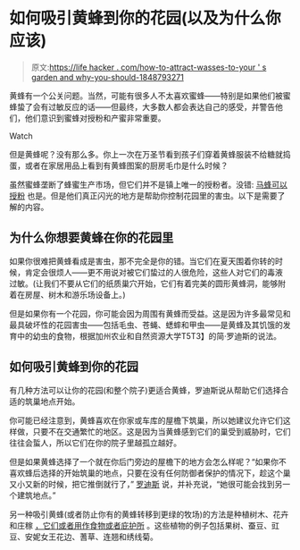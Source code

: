 # 如何吸引黄蜂到你的花园(以及为什么你应该)

> 原文:[https://life hacker . com/how-to-attract-wasses-to-your ' s garden and why-you-should-1848793271](https://lifehacker.com/how-to-attract-wasps-to-your-garden-and-why-you-should-1848793271)

黄蜂有一个公关问题。当然，可能有很多人不太喜欢蜜蜂——特别是如果他们被蜜蜂蛰了会有过敏反应的话——但最终，大多数人都会表达自己的感受，并警告他们，他们意识到蜜蜂对授粉和产蜜非常重要。

Watch

但是黄蜂呢？没有那么多。你上一次在万圣节看到孩子们穿着黄蜂服装不给糖就捣蛋，或者在家居用品上看到有黄蜂图案的厨房毛巾是什么时候？

虽然蜜蜂垄断了蜂蜜生产市场，但它们并不是镇上唯一的授粉者。没错: [马蜂可以授粉](https://ucanr.edu/blogs/blogcore/postdetail.cfm?postnum=40718) 也是。但是他们真正闪光的地方是帮助你控制花园里的害虫。以下是需要了解的内容。

## 为什么你想要黄蜂在你的花园里

如果你很难把黄蜂看成是害虫，那不完全是你的错。当它们在夏天围着你转的时候，肯定会很烦人——更不用说对被它们蛰过的人很危险，这些人对它们的毒液 过敏。(让我们不要从它们的纸质巢穴开始，它们有着完美的圆形黄蜂洞，能够附着在房屋、树木和游乐场设备上。)

但是如果你有一个花园，你可能会因为周围有黄蜂而受益。这是因为许多最常见和最具破坏性的花园害虫——包括毛虫、苍蝇、蟋蟀和甲虫——是黄蜂及其饥饿的发育中的幼虫的食物，根据加州农业和自然资源大学T5T3】的简·罗迪斯的说法。

## 如何吸引黄蜂到你的花园

有几种方法可以让你的花园(和整个院子)更适合黄蜂，罗迪斯说从帮助它们选择合适的筑巢地点开始。

你可能已经注意到，黄蜂喜欢在你家或车库的屋檐下筑巢，所以她建议允许它们这样做，只要不在交通繁忙的地区。这是因为当黄蜂感到它们的巢受到威胁时，它们往往会蜇人，所以它们在你的院子里越孤立越好。

但是如果黄蜂选择了一个就在你后门旁边的屋檐下的地方会怎么样呢？“如果你不喜欢蜂后选择的开始筑巢的地点，只要在没有任何防御者保护的情况下，趁这个巢又小又新的时候，把它推倒就行了，” [罗迪斯](https://ucanr.edu/blogs/blogcore/postdetail.cfm?postnum=40718) 说，并补充说，“她很可能会找到另一个建筑地点。”

另一种吸引黄蜂(或者防止你有的黄蜂转移到更绿的牧场)的方法是种植树木、花卉和庄稼 [，它们或者用作食物或者庇护所](https://www.gardenguides.com/87754-flowers-plant-late-summer.html) 。这些植物的例子包括果树、蚕豆、豇豆、安妮女王花边、蓍草、连翘和绣线菊。